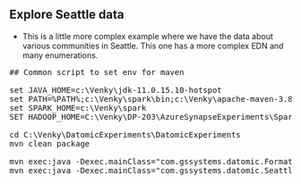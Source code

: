 ## Explore Seattle data

* This is a little more complex example where we have the data about various communities in Seattle. This one has a more complex EDN and many enumerations. 

<pre>
## Common script to set env for maven 

set JAVA_HOME=c:\Venky\jdk-11.0.15.10-hotspot
set PATH=%PATH%;c:\Venky\spark\bin;c:\Venky\apache-maven-3.8.4\bin
set SPARK_HOME=c:\Venky\spark
SET HADOOP_HOME=C:\Venky\DP-203\AzureSynapseExperiments\SparkExamples

cd C:\Venky\DatomicExperiments\DatomicExperiments
mvn clean package

mvn exec:java -Dexec.mainClass="com.gssystems.datomic.FormatEDNFilesToRemoveId"
mvn exec:java -Dexec.mainClass="com.gssystems.datomic.SeattleDataExample"
</pre>